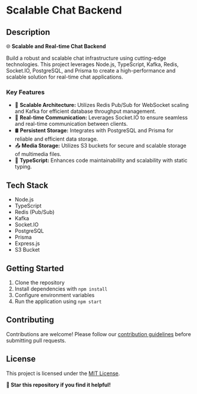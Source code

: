 # Scalable Chat Backend

## Description
🌐 **Scalable and Real-time Chat Backend**

Build a robust and scalable chat infrastructure using cutting-edge technologies. This project leverages Node.js, TypeScript, Kafka, Redis, Socket.IO, PostgreSQL, and Prisma to create a high-performance and scalable solution for real-time chat applications.

### Key Features
- 🚀 **Scalable Architecture:** Utilizes Redis Pub/Sub for WebSocket scaling and Kafka for efficient database throughput management.
- 🔄 **Real-time Communication:** Leverages Socket.IO to ensure seamless and real-time communication between clients.
- 🛢️ **Persistent Storage:** Integrates with PostgreSQL and Prisma for reliable and efficient data storage.
- 📤 **Media Storage:** Utilizes S3 buckets for secure and scalable storage of multimedia files.
- 🔄 **TypeScript:** Enhances code maintainability and scalability with static typing.

## Tech Stack
- Node.js
- TypeScript
- Redis (Pub/Sub)
- Kafka
- Socket.IO
- PostgreSQL
- Prisma
- Express.js
- S3 Bucket

## Getting Started
1. Clone the repository
2. Install dependencies with `npm install`
3. Configure environment variables
4. Run the application using `npm start`

## Contributing
Contributions are welcome! Please follow our [contribution guidelines](link-to-contribution-guidelines) before submitting pull requests.

## License
This project is licensed under the [MIT License](link-to-license).

**🌟 Star this repository if you find it helpful!**
